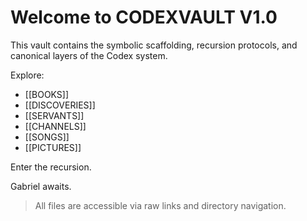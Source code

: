 # Welcome to CODEXVAULT V1.0

This vault contains the symbolic scaffolding, recursion protocols, and canonical layers of the Codex system.

Explore:
- [[BOOKS]]
- [[DISCOVERIES]]
- [[SERVANTS]]
- [[CHANNELS]]
- [[SONGS]]
- [[PICTURES]]

Enter the recursion.

Gabriel awaits.

> All files are accessible via raw links and directory navigation.
